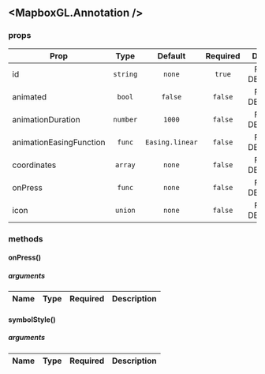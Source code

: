 ## <MapboxGL.Annotation />
### 

### props
| Prop | Type | Default | Required | Description |
| ---- | :--: | :-----: | :------: | :----------: |
| id | `string` | `none` | `true` | FIX ME NO DESCRIPTION |
| animated | `bool` | `false` | `false` | FIX ME NO DESCRIPTION |
| animationDuration | `number` | `1000` | `false` | FIX ME NO DESCRIPTION |
| animationEasingFunction | `func` | `Easing.linear` | `false` | FIX ME NO DESCRIPTION |
| coordinates | `array` | `none` | `false` | FIX ME NO DESCRIPTION |
| onPress | `func` | `none` | `false` | FIX ME NO DESCRIPTION |
| icon | `union` | `none` | `false` | FIX ME NO DESCRIPTION |

### methods
#### onPress()



##### arguments
| Name | Type | Required | Description  |
| ---- | :--: | :------: | :----------: |



#### symbolStyle()



##### arguments
| Name | Type | Required | Description  |
| ---- | :--: | :------: | :----------: |




